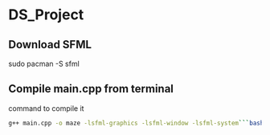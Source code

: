 # DS_Project

## Download SFML 
sudo pacman -S sfml
## Compile main.cpp from terminal
command to compile it
```bash
g++ main.cpp -o maze -lsfml-graphics -lsfml-window -lsfml-system```bash
```


